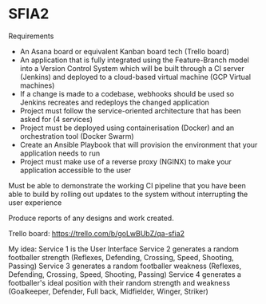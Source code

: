 # SFIA2





Requirements
- An Asana board or equivalent Kanban board tech (Trello board)
- An application that is fully integrated using the Feature-Branch model into a Version Control System which will be built through a CI server (Jenkins) and deployed to a cloud-based virtual machine (GCP Virtual machines)
- If a change is made to a codebase, webhooks should be used so Jenkins recreates and redeploys the changed application
- Project must follow the service-oriented architecture that has been asked for (4 services)
- Project must be deployed using containerisation (Docker) and an orchestration tool (Docker Swarm)
- Create an Ansible Playbook that will provision the environment that your application needs to run
- Project must make use of a reverse proxy (NGINX) to make your application accessible to the user

Must be able to demonstrate the working CI pipeline that you have been able to build by rolling out updates to the system without interrupting the user experience

Produce reports of any designs and work created.

Trello board:
https://trello.com/b/goLwBUbZ/qa-sfia2 

My idea:
Service 1 is the User Interface
Service 2 generates a random footballer strength (Reflexes, Defending, Crossing, Speed, Shooting, Passing) 
Service 3 generates a random footballer weakness (Reflexes, Defending, Crossing, Speed, Shooting, Passing)
Service 4 generates a footballer's ideal position with their random strength and weakness (Goalkeeper, Defender, Full back, Midfielder, Winger, Striker)
